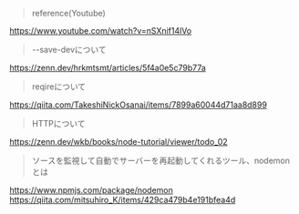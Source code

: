 > reference(Youtube)

https://www.youtube.com/watch?v=nSXnif14lVo

> --save-devについて

https://zenn.dev/hrkmtsmt/articles/5f4a0e5c79b77a

>reqireについて

https://qiita.com/TakeshiNickOsanai/items/7899a60044d71aa8d899

>HTTPについて

https://zenn.dev/wkb/books/node-tutorial/viewer/todo_02

>ソースを監視して自動でサーバーを再起動してくれるツール、nodemonとは

https://www.npmjs.com/package/nodemon
https://qiita.com/mitsuhiro_K/items/429ca479b4e191bfea4d